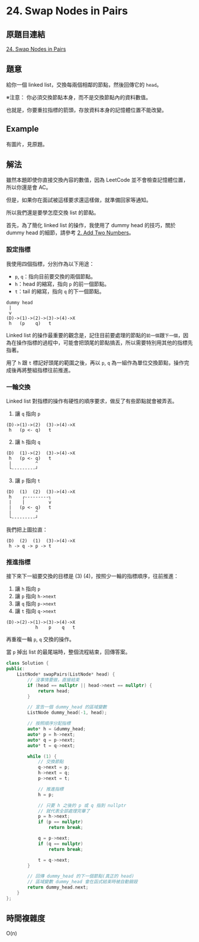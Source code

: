 # 24. Swap Nodes in Pairs

## 原題目連結
[24. Swap Nodes in Pairs](https://leetcode.com/problems/swap-nodes-in-pairs/description/)

## 題意
給你一個 linked list，交換每兩個相鄰的節點，然後回傳它的 `head`。

※注意：
你必須交換節點本身，而不是交換節點內的資料數值。

也就是，你要重拉指標的箭頭，存放資料本身的記憶體位置不能改變。

## Example
有圖片，見原題。

## 解法
雖然本題即使你直接交換內容的數值，因為 LeetCode 並不會檢查記憶體位置，所以你還是會 AC。

但是，如果你在面試被這樣要求還這樣做，就準備回家等通知。

所以我們還是要學怎麼交換 list 的節點。

首先，為了簡化 linked list 的操作，我使用了 dummy head 的技巧，關於 dummy head 的細節，請參考 [2. Add Two Numbers](https://github.com/WasabiPingKak/leetcode_pingkak/blob/main/Problems/2.%20Add%20Two%20Numbers.md)。

### 設定指標
我使用四個指標，分別作為以下用途：
* `p`, `q`：指向目前要交換的兩個節點。
* `h`：head 的縮寫，指向 `p` 的前一個節點。
* `t`：tail 的縮寫，指向 `q` 的下一個節點。

```
dummy head
 |
 v
(D)->(1)->(2)->(3)->(4)->X
 h   (p    q)   t
```

Linked list 的操作最重要的觀念是，記住目前要處理的節點的`前一個`跟`下一個`，因為在操作指標的過程中，可能會把頭尾的節點搞丟，所以需要特別用其他的指標先指著。

用了 `h` 跟 `t` 標記好頭尾的範圍之後，再以 `p`, `q` 為一組作為單位交換節點，操作完成後再將整組指標往前推進。

### 一輪交換
Linked list 對指標的操作有硬性的順序要求，做反了有些節點就會被弄丟。
1. 讓 `q` 指向 `p`
```
(D)->(1)->(2)  (3)->(4)->X
 h   (p <- q)   t
```
2. 讓 `h` 指向 `q`
```
(D)  (1)->(2)  (3)->(4)->X
 h   (p <- q)   t
 |         ^
 └---------┘
```
3. 讓 `p` 指向 `t`
```
(D)  (1)  (2)  (3)->(4)->X
 h    ┌---------┐
 |    |         v
 |   (p <- q)   t
 |         ^
 └---------┘
```
我們把上圖拉直：
```
(D)  (2)  (1)  (3)->(4)->X
 h -> q -> p -> t
```

### 推進指標
接下來下一組要交換的目標是 (3) (4)，按照少一輪的指標順序，往前推進：

1. 讓 `h` 指向 `p`
2. 讓 `p` 指向 `h->next`
3. 讓 `q` 指向 `p->next`
4. 讓 `t` 指向 `q->next`

```
(D)->(2)->(1)->(3)->(4)->X
           h    p    q   t
```

再重複一輪 `p`, `q` 交換的操作。

當 `p` 掉出 list 的最尾端時，整個流程結束，回傳答案。


```c++
class Solution {
public:
    ListNode* swapPairs(ListNode* head) {
        // 沒事情要做，直接結束
        if (head == nullptr || head->next == nullptr) {
            return head;
        }

        // 宣告一個 dummy_head 的區域變數
        ListNode dummy_head(-1, head);

        // 按照順序分配指標
        auto* h = &dummy_head;
        auto* p = h->next;
        auto* q = p->next;
        auto* t = q->next;

        while (1) {
            // 交換節點
            q->next = p;
            h->next = q;
            p->next = t;

            // 推進指標
            h = p;

            // 只要 h 之後的 p 或 q 指到 nullptr
            // 就代表全部處理完畢了
            p = h->next;
            if (p == nullptr)
                return break;

            q = p->next;
            if (q == nullptr)
                return break;

            t = q->next;
        }

        // 回傳 dummy_head 的下一個節點(真正的 head)
        // 區域變數 dummy_head 會在函式結束時被自動銷毀
        return dummy_head.next;
    }
};
```

## 時間複雜度
O(n)